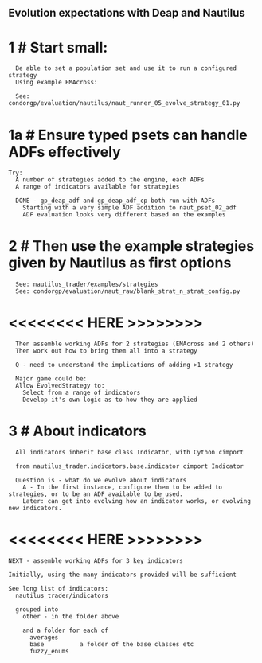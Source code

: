 ## Evolution expectations with Deap and Nautilus

  # 1 # Start small:
      Be able to set a population set and use it to run a configured strategy
      Using example EMAcross:

      See: condorgp/evaluation/nautilus/naut_runner_05_evolve_strategy_01.py

  # 1a # Ensure typed psets can handle ADFs effectively
    Try:
      A number of strategies added to the engine, each ADFs
      A range of indicators available for strategies

      DONE - gp_deap_adf and gp_deap_adf_cp both run with ADFs
        Starting with a very simple ADF addition to naut_pset_02_adf
        ADF evaluation looks very different based on the examples

  # 2 # Then use the example strategies given by Nautilus as first options
      See: nautilus_trader/examples/strategies
      See: condorgp/evaluation/naut_raw/blank_strat_n_strat_config.py

# <<<<<<<< HERE >>>>>>>>

      Then assemble working ADFs for 2 strategies (EMAcross and 2 others)
      Then work out how to bring them all into a strategy

      Q - need to understand the implications of adding >1 strategy

      Major game could be:
      Allow EvolvedStrategy to:
        Select from a range of indicators
        Develop it's own logic as to how they are applied
        

  # 3 # About indicators
      All indicators inherit base class Indicator, with Cython cimport

      from nautilus_trader.indicators.base.indicator cimport Indicator

      Question is - what do we evolve about indicators
        A - In the first instance, configure them to be added to strategies, or to be an ADF available to be used.
        Later: can get into evolving how an indicator works, or evolving new indicators.

# <<<<<<<< HERE >>>>>>>>

    NEXT - assemble working ADFs for 3 key indicators

    Initially, using the many indicators provided will be sufficient

    See long list of indicators:
      nautilus_trader/indicators

      grouped into
        other - in the folder above

        and a folder for each of
          averages
          base          a folder of the base classes etc
          fuzzy_enums
